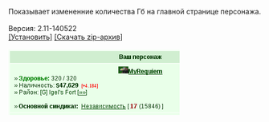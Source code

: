 Показывает измененние количества Гб на главной странице персонажа.
<br>
<br>
Версия: 2.11-140522
<br>
[[Установить]](https://raw.githubusercontent.com/MyRequiem/comfortablePlayingInGW/master/separatedScripts/GbCounter/gbCounter.user.js) [[Скачать zip-архив]](https://raw.githubusercontent.com/MyRequiem/comfortablePlayingInGW/master/separatedScripts/GbCounter/gbCounter.user.js.zip)
<br>
<br>
![GbCounter](https://raw.githubusercontent.com/MyRequiem/comfortablePlayingInGW/master/imgs/GbCounter/screen.png)
<br>
